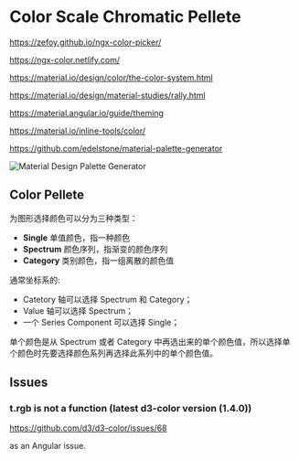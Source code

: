 # Color Scale Chromatic Pellete

https://zefoy.github.io/ngx-color-picker/

https://ngx-color.netlify.com/

https://material.io/design/color/the-color-system.html

https://material.io/design/material-studies/rally.html

https://material.angular.io/guide/theming

https://material.io/inline-tools/color/

https://github.com/edelstone/material-palette-generator

![Material Design Palette Generator](https://github.com/edelstone/material-palette-generator/raw/master/images/screenshot.png)

## Color Pellete

为图形选择颜色可以分为三种类型：

* **Single** 单值颜色，指一种颜色
* **Spectrum** 颜色序列，指渐变的颜色序列
* **Category** 类别颜色，指一组离散的颜色值

通常坐标系的:

* Catetory 轴可以选择 Spectrum 和 Category；
* Value 轴可以选择 Spectrum；
* 一个 Series Component 可以选择 Single；

单个颜色是从 Spectrum 或者 Category 中再选出来的单个颜色值，所以选择单个颜色时先要选择颜色系列再选择此系列中的单个颜色值。

## Issues

### t.rgb is not a function (latest d3-color version (1.4.0))

https://github.com/d3/d3-color/issues/68

as an Angular issue.
